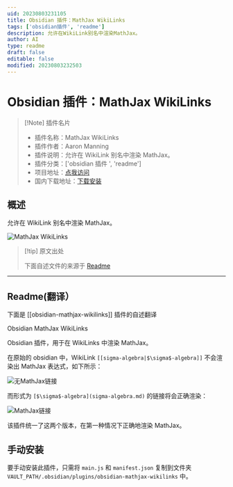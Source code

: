```yaml
---
uid: 20230803231105
title: Obsidian 插件：MathJax WikiLinks
tags: ['obsidian插件', 'readme']
description: 允许在WikiLink别名中渲染MathJax。
author: AI
type: readme
draft: false
editable: false
modified: 20230803232503
---
```


# Obsidian 插件：MathJax WikiLinks

> [!Note] 插件名片
> - 插件名称：MathJax WikiLinks
> - 插件作者：Aaron Manning
> - 插件说明：允许在 WikiLink 别名中渲染 MathJax。
> - 插件分类：['obsidian 插件 ', 'readme']
> - 项目地址：[点我访问](https://github.com/aaron-jack-manning/obsidian-mathjax-wikilinks)
> - 国内下载地址：[下载安装](https://pkmer.cn/products/plugin/pluginMarket/?obsidian-mathjax-wikilinks)

## 概述

允许在 WikiLink 别名中渲染 MathJax。

![MathJax WikiLinks](https://cdn.pkmer.cn/covers/obsidian-mathjax-wikilinks.png!pkmer)

> [!tip] 原文出处
>
>下面自述文件的来源于 [Readme](https://ghproxy.net/https://raw.githubusercontent.com/aaron-jack-manning/obsidian-mathjax-wikilinks/master/README.md)
>

---

## Readme(翻译）

下面是 [[obsidian-mathjax-wikilinks]] 插件的自述翻译

Obsidian MathJax WikiLinks

Obsidian 插件，用于在 WikiLinks 中渲染 MathJax。

在原始的 obsidian 中，WikiLink `[[sigma-algebra|$\sigma$-algebra]]` 不会渲染出 MathJax 表达式，如下所示：

![无MathJax链接](no-mathjax-link.png)

而形式为 `[$\sigma$-algebra](sigma-algebra.md)` 的链接将会正确渲染：

![MathJax链接](mathjax-link.png)

该插件统一了这两个版本，在第一种情况下正确地渲染 MathJax。

## 手动安装

要手动安装此插件，只需将 `main.js` 和 `manifest.json` 复制到文件夹 `VAULT_PATH/.obsidian/plugins/obsidian-mathjax-wikilinks` 中。
